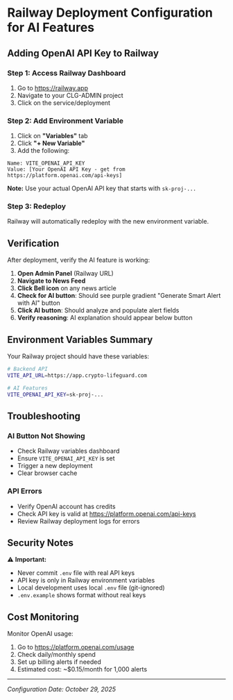 # Railway Deployment Configuration for AI Features

## Adding OpenAI API Key to Railway

### Step 1: Access Railway Dashboard
1. Go to https://railway.app
2. Navigate to your CLG-ADMIN project
3. Click on the service/deployment

### Step 2: Add Environment Variable
1. Click on **"Variables"** tab
2. Click **"+ New Variable"**
3. Add the following:

```
Name: VITE_OPENAI_API_KEY
Value: [Your OpenAI API Key - get from https://platform.openai.com/api-keys]
```

**Note:** Use your actual OpenAI API key that starts with `sk-proj-...`

### Step 3: Redeploy
Railway will automatically redeploy with the new environment variable.

## Verification

After deployment, verify the AI feature is working:

1. **Open Admin Panel** (Railway URL)
2. **Navigate to News Feed**
3. **Click Bell icon** on any news article
4. **Check for AI button**: Should see purple gradient "Generate Smart Alert with AI" button
5. **Click AI button**: Should analyze and populate alert fields
6. **Verify reasoning**: AI explanation should appear below button

## Environment Variables Summary

Your Railway project should have these variables:

```bash
# Backend API
VITE_API_URL=https://app.crypto-lifeguard.com

# AI Features
VITE_OPENAI_API_KEY=sk-proj-...
```

## Troubleshooting

### AI Button Not Showing
- Check Railway variables dashboard
- Ensure `VITE_OPENAI_API_KEY` is set
- Trigger a new deployment
- Clear browser cache

### API Errors
- Verify OpenAI account has credits
- Check API key is valid at https://platform.openai.com/api-keys
- Review Railway deployment logs for errors

## Security Notes

⚠️ **Important:**
- Never commit `.env` file with real API keys
- API key is only in Railway environment variables
- Local development uses local `.env` file (git-ignored)
- `.env.example` shows format without real keys

## Cost Monitoring

Monitor OpenAI usage:
1. Go to https://platform.openai.com/usage
2. Check daily/monthly spend
3. Set up billing alerts if needed
4. Estimated cost: ~$0.15/month for 1,000 alerts

---

*Configuration Date: October 29, 2025*
